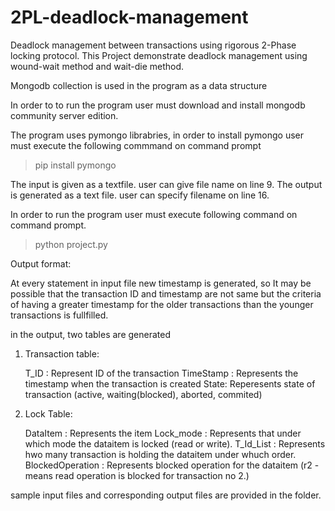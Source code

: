 # 2PL-deadlock-management
Deadlock management between transactions using rigorous 2-Phase locking protocol. This Project demonstrate deadlock management using wound-wait method and wait-die method.

Mongodb collection is used in the program as a data structure

In order to to run the program user must download and install mongodb community server edition.

The program uses pymongo librabries, in order to install pymongo user must execute the following commmand on command prompt
>pip install pymongo

The input is given as a textfile. user can give file name on line 9.
The output is generated as a text file. user can specify filename on line 16.

In order to run the program user must execute following command on command prompt.

>python project.py

Output format:

At every statement in input file new timestamp is generated, so It may be possible that the transaction ID and timestamp are not same but the criteria of having a greater timestamp for the older transactions than the younger transactions is fullfilled.

in the output, two tables are generated

1) Transaction table:

	T_ID : Represent ID of the transaction
	TimeStamp : Represents the timestamp when the transaction is created
	State: Reperesents state of transaction (active, waiting(blocked), aborted, commited)

2) Lock Table:

	DataItem : Represents the item
	Lock_mode : Represents that under which mode the dataitem is locked (read or write).
	T_Id_List : Represents hwo many transaction is holding the dataitem under whuch order.
	BlockedOperation : Represents blocked operation for the dataitem
						(r2 - means read operation is blocked for transaction no 2.)

sample input files and corresponding output files are provided in the folder.
